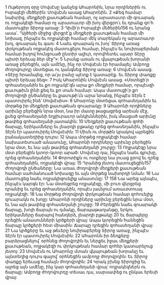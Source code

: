 1 Ութերորդ օրը Մովսէսը կանչեց Ահարոնին, նրա որդիներին ու Իսրայէլի մեծերին: Մովսէսն ասաց Ահարոնին. 2 «Քեզ համար նախրից, մեղքերի քաւութեան համար, ոչ արատաւոր մի զուարակ ու ողջակէզի համար ոչ արատաւոր մի խոյ վերցրո՛ւ եւ դրանք զո՛հ մատուցիր Տիրոջ առաջ: 3 Դիմի՛ր Իսրայէլի մեծերին156 ու նրանց ասա՛. “Այծերի միջից վերցրէ՛ք մեղքերի քաւութեան համար մի նոխազ, ինչպէս եւ ողջակէզի համար մէկ տարեկան ոչ արատաւոր խոյ, զուարակ եւ գառ: 4 Նաեւ զուարակ ու խոյ՝ Տիրոջ առաջ փրկութեան ողջակէզ մատուցելու համար, ինչպէս եւ նուիրաբերման համար իւղով հունցուած ընտիր ալիւր, որովհետեւ այսօր Տէրը պիտի երեւայ ձեր մէջ”»: 5 Նրանք առան ու վկայութեան խորանի առաջ բերեցին, այն ամէնը, ինչ որ Մովսէսն էր հրամայել: Ամբողջ ժողովուրդը մօտեցաւ ու կանգնեց Տիրոջ առաջ: 6 Մովսէսն ասաց. «Տէրը հրամայեց, որ ա՛յս բանը պէտք է կատարէք. եւ Տիրոջ փառքը պիտի երեւայ ձեզ»: 7 Իսկ Ահարոնին Մովսէսն ասաց. «Մօտեցի՛ր զոհասեղանին եւ քո ողջակէ՛զն արա քո մեղքերի համար, որպէսզի քաւութիւն լինի քեզ եւ քո տան համար: Ապա մատուցի՛ր քո ժողովրդի ընծաները եւ քաւութի՛ւն արա նրանց, ինչպէս Տէրն է պատուիրել ինձ՝ Մովսէսիս»: 8 Ահարոնը մօտեցաւ զոհասեղանին եւ մորթեց իր մեղքերի քաւութեան զուարակը: 9 Ահարոնի որդիները արիւնը բերեցին նրա մօտ, նա իր մատը թացացրեց արեան մէջ, քսեց զոհասեղանի եղջիւրաւոր անկիւններին, իսկ մնացած արիւնը թափեց զոհասեղանի յատակին: 10 Մեղքերի քաւութեան զոհի ճարպը, երիկամները եւ լեարդի բլթակը դրեց զոհասեղանին, ինչպէս Տէրն էր պատուիրել Մովսէսին: 11 Միսն ու մորթին կրակով այրեցին բանակատեղիից դուրս: 12 Ապա մորթեց ողջակէզի համար նախատեսուած անասունը, Ահարոնի որդիները արիւնը բերեցին նրա մօտ, եւ նա այն թափեց զոհասեղանի շուրջը: 13 Ողջակէզը նրա մօտ բերեցին կտոր-կտոր արած: Մովսէսը դա, ինչպէս նաեւ գլուխը, դրեց զոհասեղանին: 14 Փորոտիքն ու ոտքերը նա լուաց ջրով եւ դրեց զոհասեղանին, ողջակէզի վրայ:
15 Դրանից յետոյ մատուցեցին157 ժողովրդի ընծաները: Նա առաւ ժողովրդի մեղքերի քաւութեան համար սահմանուած նոխազը եւ այն մորթեց նախորդի նման: 16 Նա մատուցեց նաեւ ողջակիզուելիք անասունը: 17 158 Նա արեց այնպէս, ինչպէս կարգն էր: Նա մօտեցրեց ողջակէզը, մի բուռ վերցրեց դրանից եւ դրեց զոհասեղանին, որպէս յաւելում առաւօտուայ ողջակէզի: 18 Նա մորթեց ժողովրդի փրկութեան համար զոհուելիք զուարակն ու խոյը: Ահարոնի որդիները արիւնը բերեցին նրա մօտ, եւ նա այն թափեց զոհասեղանի շուրջը: 19 Բերեցին նաեւ զուարակի ճարպը, խոյի ճարպն ու դմակը, ճարպաթաղանթը, երկու երիկամները ճարպով հանդերձ, լեարդի բլթակը 20 եւ ճարպերը դրեցին անասունների կրծքերի վրայ: Ապա կտրեցին հանեցին ճարպը կրծքերի հետ միասին: Ճարպը դրեցին զոհասեղանի վրայ: 21 Նա կրծքերը եւ աջ թեւերը նուիրաբերեց Տիրոջ առաջ, ինչպէս Տէրն էր պատուիրել Մովսէսին:
22 Ահարոնն իր ձեռքերը բարձրացնելով՝ օրհնեց ժողովրդին եւ ներքեւ իջաւ մեղքերի քաւութեան, ողջակէզի ու փրկութեան համար զոհեր կատարելուց յետոյ: 23 Մովսէսն ու Ահարոնը մտան վկայութեան խորանը եւ այնտեղից դուրս գալով՝ օրհնեցին ամբողջ ժողովրդին: Եւ Տիրոջ փառքը երեւաց համայն ժողովրդին: 24 Կրակ բխեց Տիրոջից եւ այրեց այն ամէնը, ինչ կար զոհասեղանի վրայ՝ ողջակէզներն ու ճարպը: Ամբողջ ժողովուրդը տեսաւ դա, սարսափեց ու ընկաւ երեսի վրայ:
